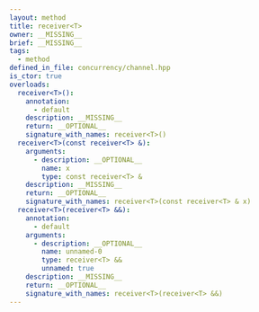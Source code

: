 ```yaml
---
layout: method
title: receiver<T>
owner: __MISSING__
brief: __MISSING__
tags:
  - method
defined_in_file: concurrency/channel.hpp
is_ctor: true
overloads:
  receiver<T>():
    annotation:
      - default
    description: __MISSING__
    return: __OPTIONAL__
    signature_with_names: receiver<T>()
  receiver<T>(const receiver<T> &):
    arguments:
      - description: __OPTIONAL__
        name: x
        type: const receiver<T> &
    description: __MISSING__
    return: __OPTIONAL__
    signature_with_names: receiver<T>(const receiver<T> & x)
  receiver<T>(receiver<T> &&):
    annotation:
      - default
    arguments:
      - description: __OPTIONAL__
        name: unnamed-0
        type: receiver<T> &&
        unnamed: true
    description: __MISSING__
    return: __OPTIONAL__
    signature_with_names: receiver<T>(receiver<T> &&)
---
```

